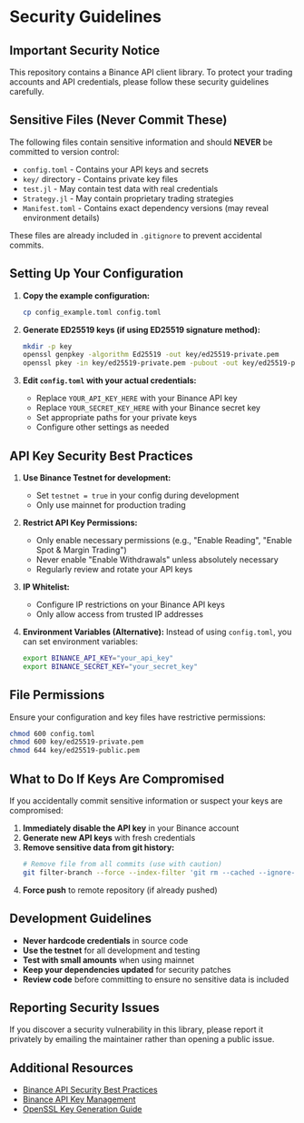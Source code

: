 # Security Guidelines

## Important Security Notice

This repository contains a Binance API client library. To protect your trading accounts and API credentials, please follow these security guidelines carefully.

## Sensitive Files (Never Commit These)

The following files contain sensitive information and should **NEVER** be committed to version control:

- `config.toml` - Contains your API keys and secrets
- `key/` directory - Contains private key files
- `test.jl` - May contain test data with real credentials
- `Strategy.jl` - May contain proprietary trading strategies
- `Manifest.toml` - Contains exact dependency versions (may reveal environment details)

These files are already included in `.gitignore` to prevent accidental commits.

## Setting Up Your Configuration

1. **Copy the example configuration:**
   ```bash
   cp config_example.toml config.toml
   ```

2. **Generate ED25519 keys (if using ED25519 signature method):**
   ```bash
   mkdir -p key
   openssl genpkey -algorithm Ed25519 -out key/ed25519-private.pem
   openssl pkey -in key/ed25519-private.pem -pubout -out key/ed25519-public.pem
   ```

3. **Edit `config.toml` with your actual credentials:**
   - Replace `YOUR_API_KEY_HERE` with your Binance API key
   - Replace `YOUR_SECRET_KEY_HERE` with your Binance secret key
   - Set appropriate paths for your private keys
   - Configure other settings as needed

## API Key Security Best Practices

1. **Use Binance Testnet for development:**
   - Set `testnet = true` in your config during development
   - Only use mainnet for production trading

2. **Restrict API Key Permissions:**
   - Only enable necessary permissions (e.g., "Enable Reading", "Enable Spot & Margin Trading")
   - Never enable "Enable Withdrawals" unless absolutely necessary
   - Regularly review and rotate your API keys

3. **IP Whitelist:**
   - Configure IP restrictions on your Binance API keys
   - Only allow access from trusted IP addresses

4. **Environment Variables (Alternative):**
   Instead of using `config.toml`, you can set environment variables:
   ```bash
   export BINANCE_API_KEY="your_api_key"
   export BINANCE_SECRET_KEY="your_secret_key"
   ```

## File Permissions

Ensure your configuration and key files have restrictive permissions:

```bash
chmod 600 config.toml
chmod 600 key/ed25519-private.pem
chmod 644 key/ed25519-public.pem
```

## What to Do If Keys Are Compromised

If you accidentally commit sensitive information or suspect your keys are compromised:

1. **Immediately disable the API key** in your Binance account
2. **Generate new API keys** with fresh credentials
3. **Remove sensitive data from git history:**
   ```bash
   # Remove file from all commits (use with caution)
   git filter-branch --force --index-filter 'git rm --cached --ignore-unmatch config.toml' --prune-empty --tag-name-filter cat -- --all
   ```
4. **Force push** to remote repository (if already pushed)

## Development Guidelines

- **Never hardcode credentials** in source code
- **Use the testnet** for all development and testing
- **Test with small amounts** when using mainnet
- **Keep your dependencies updated** for security patches
- **Review code** before committing to ensure no sensitive data is included

## Reporting Security Issues

If you discover a security vulnerability in this library, please report it privately by emailing the maintainer rather than opening a public issue.

## Additional Resources

- [Binance API Security Best Practices](https://binance-docs.github.io/apidocs/spot/en/#general-info)
- [Binance API Key Management](https://www.binance.com/en/support/faq/how-to-create-api-360002502072)
- [OpenSSL Key Generation Guide](https://wiki.openssl.org/index.php/Command_Line_Elliptic_Curve_Operations)